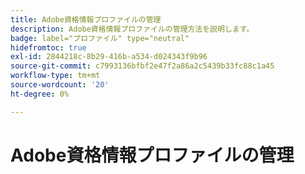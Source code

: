 ```yaml
---
title: Adobe資格情報プロファイルの管理
description: Adobe資格情報プロファイルの管理方法を説明します。
badge: label="プロファイル" type="neutral"
hidefromtoc: true
exl-id: 2844218c-8b29-416b-a534-d024343f9b96
source-git-commit: c7993136bfbf2e47f2a86a2c5439b33fc88c1a45
workflow-type: tm+mt
source-wordcount: '20'
ht-degree: 0%

---
```


# Adobe資格情報プロファイルの管理
